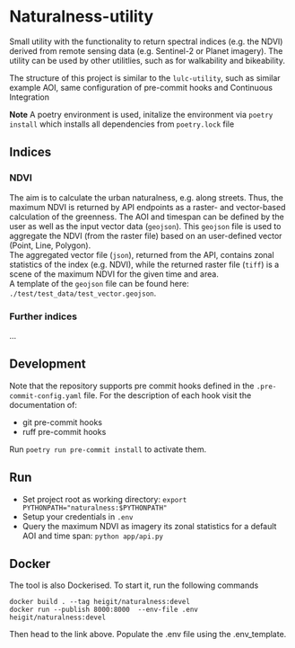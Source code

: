# Naturalness-utility

Small utility with the functionality to return spectral indices (e.g. the NDVI) derived from remote sensing data (e.g. Sentinel-2 or Planet imagery). The utility can be used by other utilitlies, such as for walkability and bikeability.

The structure of this project is similar to the `lulc-utility`, such as similar example AOI, same configuration of pre-commit hooks and Continuous Integration

**Note** A poetry environment is used, initalize the environment via `poetry install`  which installs all dependencies from `poetry.lock` file


## Indices


### NDVI
The aim is to calculate the urban naturalness, e.g. along streets. Thus, the maximum NDVI is returned by API endpoints as a raster- and vector-based calculation of the greenness. The AOI and timespan can be defined by the user as well as the input vector data (`geojson`). This `geojson` file is used to aggregate the NDVI (from the raster file) based on an user-defined vector (Point, Line, Polygon). \
The aggregated vector file (`json`), returned from the API, contains zonal statistics of the index (e.g. NDVI), while the returned raster file (`tiff`) is a scene of the maximum NDVI for the given time and area.\
A template of the `geojson` file can be found here: `./test/test_data/test_vector.geojson`.


### Further indices
...


## Development
Note that the repository supports pre commit hooks defined in the `.pre-commit-config.yaml` file.
For the description of each hook visit the documentation of:

- git pre-commit hooks
- ruff pre-commit hooks

Run `poetry run pre-commit install` to activate them.


## Run
- Set project root as working directory: `export PYTHONPATH="naturalness:$PYTHONPATH"`
- Setup your credentials in `.env`
- Query the maximum NDVI as imagery its zonal statistics for a default AOI and time span: `python app/api.py`


## Docker
The tool is also Dockerised. To start it, run the following commands
```
docker build . --tag heigit/naturalness:devel
docker run --publish 8000:8000  --env-file .env heigit/naturalness:devel
```


Then head to the link above. Populate the .env file using the .env_template.

